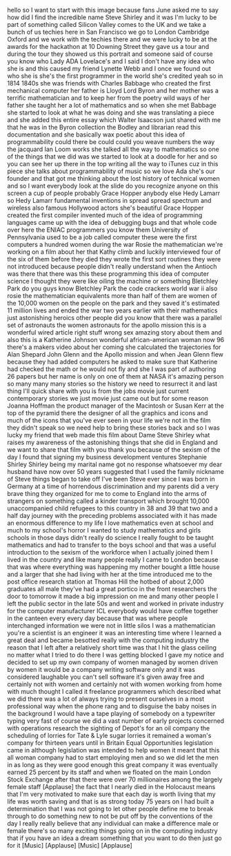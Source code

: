 
hello so I want to start with this image
because fans June asked me to say how
did I find the incredible name Steve
Shirley and it was I&#39;m lucky to be part
of something called Silicon Valley comes
to the UK and we take a bunch of us
techies here in San Francisco we go to
London Cambridge Oxford and we work with
the techies there and we were lucky to
be at the awards for the hackathon at 10
Downing Street they gave us a tour and
during the tour they showed us this
portrait and someone said of course you
know who Lady ADA Lovelace&#39;s and I said
I don&#39;t have any idea who she is
and this caused my friend Lynette Webb
and I once we found out who she is she&#39;s
the first programmer in the world she&#39;s
credited yeah so in 1814 1840s she was
friends with Charles Babbage who created
the first mechanical computer her father
is Lloyd Lord Byron and her mother was a
terrific mathematician and to keep her
from the poetry wild ways of her father
she taught her a lot of mathematics and
so when she met Babbage she started to
look at what he was doing and she was
translating a piece and she added this
entire essay which Walter Isaacson just
shared with me that he was in the Byron
collection the Bodley and librarian read
this documentation and she basically wax
poetic about this idea of
programmability could there be could
could you weave numbers the way the
jacquard Ian Loom works she talked all
the way to mathematics so one of the
things that we did was we started to
look at a doodle for her and so you can
see her up there in the top writing all
the way to iTunes cuz in this piece she
talks about programmability of music so
we love Ada she&#39;s our founder and that
got me thinking about the lost history
of technical women and so I want
everybody look at the slide do you
recognize anyone on this screen a cup of
people probably Grace Hopper anybody
else Hedy Lamarr so Hedy Lamarr
fundamental inventions in spread spread
spectrum and wireless also famous
Hollywood actors she&#39;s beautiful Grace
Hopper created
the first compiler invented much of the
idea of programming languages came up
with the idea of debugging bugs and that
whole code over here the ENIAC
programmers you know them University of
Pennsylvania used to be a job called
computer these were the first computers
a hundred women during the war Rosie the
mathematician we&#39;re working on a film
about her that Kathy climb and luckily
interviewed four of the six of them
before they died they wrote the first
sort routines they were not introduced
because people didn&#39;t really understand
when the Antioch was there that there
was this these programming this idea of
computer science I thought they were
like oiling the machine or something
Bletchley Park do you guys know
Bletchley Park the code crackers world
war ii also rosie the mathematician
equivalents more than half of them are
women of the 10,000 women on the people
on the park and they saved it&#39;s
estimated 11 million lives and ended the
war two years earlier with their
mathematics just astonishing heroics
other people did you know that there was
a parallel set of astronauts the women
astronauts for the apollo mission this
is a wonderful wired article right stuff
wrong sex amazing story about them and
also this is a Katherine Johnson
wonderful african-american woman now 96
there&#39;s a makers video about her coming
she calculated the trajectories for Alan
Shepard John Glenn and the Apollo
mission and when Jean Glenn flew because
they had added computers he asked to
make sure that Katherine had checked the
math or he would not fly and she I was
part of authoring 26 papers but her name
is only on one of them at NASA
it&#39;s amazing person so many many many
stories so the history we need to
resurrect it and last thing I&#39;ll quick
share with you is from the jobs movie
just current contemporary stories we
just movie just came out but for some
reason
Joanna Hoffman the product manager of
the Macintosh
or Susan Kerr at the top of the pyramid
there the designer of all the graphics
and icons and much of the icons that
you&#39;ve ever seen in your life we&#39;re not
in the film they didn&#39;t speak so we need
help to bring these stories back and so
I was lucky my friend
that web made this film about Dame Steve
Shirley what raises my awareness of the
astonishing things that she did in
England and we want to share that film
with you thank you because of the sexism
of the day I found that signing my
business development ventures Stephanie
Shirley Shirley being my marital name
got no response whatsoever
my dear husband have now over 50 years
suggested that I used the family
nickname of Steve things began to take
off
I&#39;ve been Steve ever since I was born in
Germany at a time of horrendous
discrimination and my parents did a very
brave thing they organized for me to
come to England into the arms of
strangers on something called a kinder
transport which brought 10,000
unaccompanied child refugees to this
country in 38 and 39 that two and a half
day journey with the preceding problems
associated with it has made an enormous
difference to my life
I love mathematics even at school and
much to my school&#39;s horror I wanted to
study mathematics and girls schools in
those days didn&#39;t really do science I
really fought to be taught mathematics
and had to transfer to the boys school
and that was a useful introduction to
the sexism of the workforce when I
actually joined them I lived in the
country and like many people really I
came to London because that was where
everything was happening my mother
bought a little house and a larger that
she had living with her at the time
introduced me to the post office
research station at Thomas Hill the
hotbed of about 2,000 graduates all male
they&#39;ve had a great portico in the front
researchers the door to tomorrow it made
a big impression on me and many other
people I left the public sector in the
late 50s and went and worked in private
industry for the computer manufacturer
ICL everybody would have coffee together
in the canteen every every day because
that was where people interchanged
information we were not in little silos
I was a mathematician you&#39;re a scientist
is an engineer it was an interesting
time where I learned a great deal and
became besotted really with the
computing industry the reason that I
left after a relatively short time was
that I hit the glass ceiling no matter
what I tried to do there I was getting
blocked
I gave my notice and decided to set up
my own company of women
managed by women driven by women it
would be a company writing software only
and it was considered laughable
you can&#39;t sell software it&#39;s given away
free and certainly not with women and
certainly not with women working from
home with much thought I called it
freelance programmers which described
what we did there was a lot of always
trying to present ourselves in a most
professional way when the phone rang and
to disguise the baby noises in the
background I would have a tape playing
of somebody on a typewriter typing very
fast of course we did a vast number of
early projects concerned with operations
research the sighting of Depot&#39;s for an
oil company the scheduling of lorries
for Tate &amp; Lyle sugar lorries it
remained a woman&#39;s company for thirteen
years until in Britain Equal
Opportunities legislation came in
although legislation was intended to
help women it meant that this all woman
company had to start employing men and
so we did let the men in as long as they
were good enough this great company it
was eventually earned 25 percent by its
staff and when we floated on the main
London Stock Exchange after that there
were over 70 millionaires among the
largely female staff
[Applause]
the fact that I nearly died in the
Holocaust means that I&#39;m very motivated
to make sure that each day is worth
living that my life was worth saving
and that is as strong today 75 years on
I had built a determination that I was
not going to let other people define me
to break through to do something new to
not be put off by the conventions of the
day I really really believe that any
individual can make a difference male or
female there&#39;s so many exciting things
going on in the computing industry that
if you have an idea a dream something
that you want to do then just go for it
[Music]
[Applause]
[Music]
[Applause]
